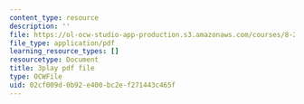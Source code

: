 ```yaml
---
content_type: resource
description: ''
file: https://ol-ocw-studio-app-production.s3.amazonaws.com/courses/8-286-the-early-universe-fall-2013/02cf009d0b92e400bc2ef271443c465f_RgScJ20EnW8.pdf
file_type: application/pdf
learning_resource_types: []
resourcetype: Document
title: 3play pdf file
type: OCWFile
uid: 02cf009d-0b92-e400-bc2e-f271443c465f
---
```

